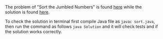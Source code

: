The problem of "Sort the Jumbled Numbers" is found [here](https://www.hackerrank.com/contests/launchpad-1-winter-challenge/challenges/sort-the-jumbled-numbers) while the solution is found [here](https://github.com/aurimas13/Solutions-To-Problems/blob/main/LeetCode/Java%20Solutions/Sort%20the%20Jumbled%20Numbers/sort.java).

To check the solution in terminal first compile Java file as `javac sort.java`, then run the command as follows `java Solution` and it will check tests and if the solution works correctly.
